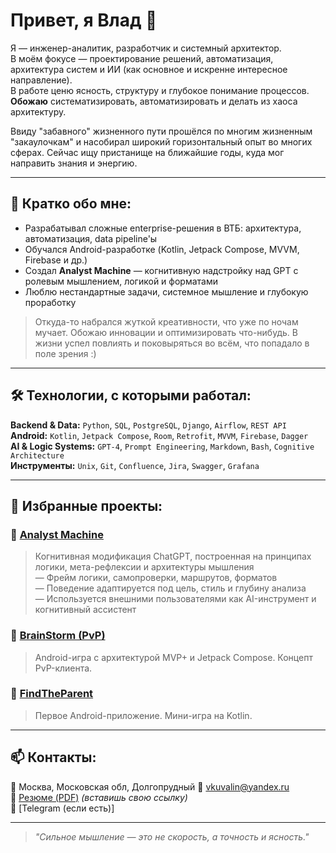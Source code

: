 # Привет, я Влад 👋

Я — инженер-аналитик, разработчик и системный архитектор.  
В моём фокусе — проектирование решений, автоматизация, архитектура систем и ИИ (как основное и искренне интересное направление).  
В работе ценю ясность, структуру и глубокое понимание процессов. **Обожаю** систематизировать, автоматизировать и делать из хаоса архитектуру.

Ввиду "забавного" жизненного пути прошёлся по многим жизненным "закаулочкам" и насобирал широкий горизонтальный опыт во многих сферах.
Сейчас ищу пристанище на ближайшие годы, куда мог направить знания и энергию.

---

## 🧠 Кратко обо мне:

- Разрабатывал сложные enterprise-решения в ВТБ: архитектура, автоматизация, data pipeline'ы
- Обучался Android-разработке (Kotlin, Jetpack Compose, MVVM, Firebase и др.)
- Создал **Analyst Machine** — когнитивную надстройку над GPT с ролевым мышлением, логикой и форматами
- Люблю нестандартные задачи, системное мышление и глубокую проработку

> Откуда-то набрался жуткой креативности, что уже по ночам мучает. Обожаю инновации и оптимизировать что-нибудь.
> В жизни успел повлиять и поковыряться во всём, что попадало в поле зрения :)

---

## 🛠️ Технологии, с которыми работал:

**Backend & Data:** `Python`, `SQL`, `PostgreSQL`, `Django`, `Airflow`, `REST API`  
**Android:** `Kotlin`, `Jetpack Compose`, `Room`, `Retrofit`, `MVVM`, `Firebase`, `Dagger`  
**AI & Logic Systems:** `GPT-4`, `Prompt Engineering`, `Markdown`, `Bash`, `Cognitive Architecture`  
**Инструменты:** `Unix`, `Git`, `Confluence`, `Jira`, `Swagger`, `Grafana`

---

## 📌 Избранные проекты:

### 🧠 [Analyst Machine](https://github.com/Vkuvalin/Analyst-Machine)
> Когнитивная модификация ChatGPT, построенная на принципах логики, мета-рефлексии и архитектуры мышления  
> — Фрейм логики, самопроверки, маршрутов, форматов  
> — Поведение адаптируется под цель, стиль и глубину анализа  
> — Используется внешними пользователями как AI-инструмент и когнитивный ассистент

### 📱 [BrainStorm (PvP)](https://github.com/Vkuvalin/BrainStorm)
> Android-игра с архитектурой MVP+ и Jetpack Compose. Концепт PvP-клиента.

### 🧩 [FindTheParent](https://github.com/Vkuvalin/FindTheParent)
> Первое Android-приложение. Мини-игра на Kotlin.

---

## 📫 Контакты:

📍 Москва, Московская обл, Долгопрудный
📧 vkuvalin@yandex.ru  
🔗 [Резюме (PDF)](https://hh.ru/applicant/resumes/view?resume_id=example) *(вставишь свою ссылку)*  
🔗 [Telegram (если есть)]  

---

> _"Сильное мышление — это не скорость, а точность и ясность."_  
